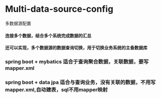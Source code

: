 # Multi-data-source-config
多数据源配置
#### 连接多个数据，结合多个系统完成数据的汇总
#### 还可以实现，多个数据源的数据查询切换，用于切换业务系统的主备数据库

### spring boot + mybatics 适合于查询聚合数据，关联数据，要写mapper.xml
### spring boot + data jpa 适合与查询业务，没有关联的数据，不用写mapper.xml,自动建表，sql不用mapper映射
